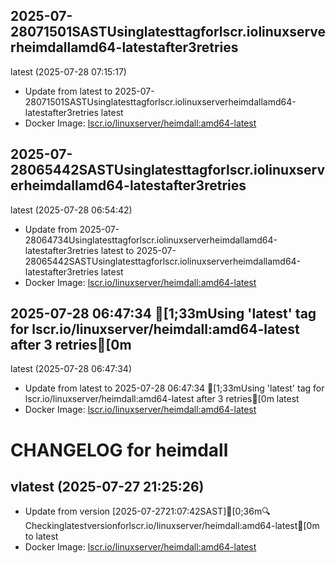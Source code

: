 ## 2025-07-28071501SASTUsinglatesttagforlscr.iolinuxserverheimdallamd64-latestafter3retries
latest (2025-07-28 07:15:17)
- Update from latest to 2025-07-28071501SASTUsinglatesttagforlscr.iolinuxserverheimdallamd64-latestafter3retries
latest
- Docker Image: [lscr.io/linuxserver/heimdall:amd64-latest](https://fleet.linuxserver.io/image?name=heimdall)

## 2025-07-28065442SASTUsinglatesttagforlscr.iolinuxserverheimdallamd64-latestafter3retries
latest (2025-07-28 06:54:42)
- Update from 2025-07-28064734Usinglatesttagforlscr.iolinuxserverheimdallamd64-latestafter3retries
latest to 2025-07-28065442SASTUsinglatesttagforlscr.iolinuxserverheimdallamd64-latestafter3retries
latest
- Docker Image: [lscr.io/linuxserver/heimdall:amd64-latest](https://fleet.linuxserver.io/image?name=heimdall)

## 2025-07-28 06:47:34 [1;33mUsing 'latest' tag for lscr.io/linuxserver/heimdall:amd64-latest after 3 retries[0m
latest (2025-07-28 06:47:34)
- Update from latest to 2025-07-28 06:47:34 [1;33mUsing 'latest' tag for lscr.io/linuxserver/heimdall:amd64-latest after 3 retries[0m
latest
- Docker Image: [lscr.io/linuxserver/heimdall:amd64-latest](https://fleet.linuxserver.io/image?name=heimdall)

CHANGELOG for heimdall
===================
## vlatest (2025-07-27 21:25:26)

- Update from version [2025-07-2721:07:42SAST][0;36m🔍Checkinglatestversionforlscr.io/linuxserver/heimdall:amd64-latest[0m to latest
- Docker Image: [lscr.io/linuxserver/heimdall:amd64-latest](https://fleet.linuxserver.io/image?name=heimdall)